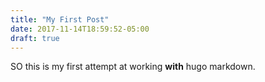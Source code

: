 ```yaml
---
title: "My First Post"
date: 2017-11-14T18:59:52-05:00
draft: true
---
```

SO this is my first attempt at working **with** hugo markdown.
